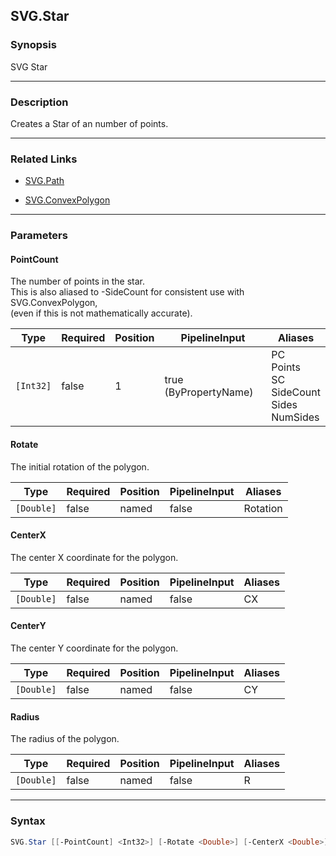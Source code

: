 SVG.Star
--------




### Synopsis
SVG Star



---


### Description

Creates a Star of an number of points.



---


### Related Links
* [SVG.Path](SVG.Path.md)



* [SVG.ConvexPolygon](SVG.ConvexPolygon.md)





---


### Parameters
#### **PointCount**

The number of points in the star.    
This is also aliased to -SideCount for consistent use with SVG.ConvexPolygon,    
(even if this is not mathematically accurate).






|Type     |Required|Position|PipelineInput        |Aliases                                                  |
|---------|--------|--------|---------------------|---------------------------------------------------------|
|`[Int32]`|false   |1       |true (ByPropertyName)|PC<br/>Points<br/>SC<br/>SideCount<br/>Sides<br/>NumSides|



#### **Rotate**

The initial rotation of the polygon.






|Type      |Required|Position|PipelineInput|Aliases |
|----------|--------|--------|-------------|--------|
|`[Double]`|false   |named   |false        |Rotation|



#### **CenterX**

The center X coordinate for the polygon.






|Type      |Required|Position|PipelineInput|Aliases|
|----------|--------|--------|-------------|-------|
|`[Double]`|false   |named   |false        |CX     |



#### **CenterY**

The center Y coordinate for the polygon.






|Type      |Required|Position|PipelineInput|Aliases|
|----------|--------|--------|-------------|-------|
|`[Double]`|false   |named   |false        |CY     |



#### **Radius**

The radius of the polygon.






|Type      |Required|Position|PipelineInput|Aliases|
|----------|--------|--------|-------------|-------|
|`[Double]`|false   |named   |false        |R      |





---


### Syntax
```PowerShell
SVG.Star [[-PointCount] <Int32>] [-Rotate <Double>] [-CenterX <Double>] [-CenterY <Double>] [-Radius <Double>] [<CommonParameters>]
```
